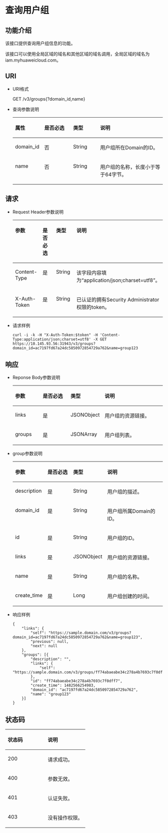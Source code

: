 # 查询用户组<a name="zh-cn_topic_0057845602"></a>

## 功能介绍<a name="section495175389414"></a>

该接口提供查询用户组信息的功能。

该接口可以使用全局区域的域名和其他区域的域名调用，全局区域的域名为iam.myhuaweicloud.com。

## URI<a name="section3019338085013"></a>

-   URI格式

    GET /v3/groups\{?domain\_id,name\}

-   查询参数说明

    <a name="zh-cn_topic_0032920307_table36168141"></a>
    <table><thead align="left"><tr id="zh-cn_topic_0032920307_row15662289"><th class="cellrowborder" valign="top" width="19.36%" id="mcps1.1.5.1.1"><p id="zh-cn_topic_0032920307_p60685926"><a name="zh-cn_topic_0032920307_p60685926"></a><a name="zh-cn_topic_0032920307_p60685926"></a>属性</p>
    </th>
    <th class="cellrowborder" valign="top" width="19.24%" id="mcps1.1.5.1.2"><p id="zh-cn_topic_0032920307_p16612996"><a name="zh-cn_topic_0032920307_p16612996"></a><a name="zh-cn_topic_0032920307_p16612996"></a>是否必选</p>
    </th>
    <th class="cellrowborder" valign="top" width="17.98%" id="mcps1.1.5.1.3"><p id="zh-cn_topic_0032920307_p3475410"><a name="zh-cn_topic_0032920307_p3475410"></a><a name="zh-cn_topic_0032920307_p3475410"></a>类型</p>
    </th>
    <th class="cellrowborder" valign="top" width="43.419999999999995%" id="mcps1.1.5.1.4"><p id="zh-cn_topic_0032920307_p13072760"><a name="zh-cn_topic_0032920307_p13072760"></a><a name="zh-cn_topic_0032920307_p13072760"></a>说明</p>
    </th>
    </tr>
    </thead>
    <tbody><tr id="zh-cn_topic_0032920307_row52260639"><td class="cellrowborder" valign="top" width="19.36%" headers="mcps1.1.5.1.1 "><p id="zh-cn_topic_0032920307_p5253358"><a name="zh-cn_topic_0032920307_p5253358"></a><a name="zh-cn_topic_0032920307_p5253358"></a>domain_id</p>
    </td>
    <td class="cellrowborder" valign="top" width="19.24%" headers="mcps1.1.5.1.2 "><p id="zh-cn_topic_0032920307_p22868878"><a name="zh-cn_topic_0032920307_p22868878"></a><a name="zh-cn_topic_0032920307_p22868878"></a>否</p>
    </td>
    <td class="cellrowborder" valign="top" width="17.98%" headers="mcps1.1.5.1.3 "><p id="zh-cn_topic_0032920307_p40439847"><a name="zh-cn_topic_0032920307_p40439847"></a><a name="zh-cn_topic_0032920307_p40439847"></a>String</p>
    </td>
    <td class="cellrowborder" valign="top" width="43.419999999999995%" headers="mcps1.1.5.1.4 "><p id="zh-cn_topic_0032920307_p54402144"><a name="zh-cn_topic_0032920307_p54402144"></a><a name="zh-cn_topic_0032920307_p54402144"></a>用户组所在Domain的ID。</p>
    </td>
    </tr>
    <tr id="zh-cn_topic_0032920307_row19857248"><td class="cellrowborder" valign="top" width="19.36%" headers="mcps1.1.5.1.1 "><p id="zh-cn_topic_0032920307_p64933228"><a name="zh-cn_topic_0032920307_p64933228"></a><a name="zh-cn_topic_0032920307_p64933228"></a>name</p>
    </td>
    <td class="cellrowborder" valign="top" width="19.24%" headers="mcps1.1.5.1.2 "><p id="zh-cn_topic_0032920307_p25100141"><a name="zh-cn_topic_0032920307_p25100141"></a><a name="zh-cn_topic_0032920307_p25100141"></a>否</p>
    </td>
    <td class="cellrowborder" valign="top" width="17.98%" headers="mcps1.1.5.1.3 "><p id="zh-cn_topic_0032920307_p19845579"><a name="zh-cn_topic_0032920307_p19845579"></a><a name="zh-cn_topic_0032920307_p19845579"></a>String</p>
    </td>
    <td class="cellrowborder" valign="top" width="43.419999999999995%" headers="mcps1.1.5.1.4 "><p id="zh-cn_topic_0032920307_p63988077"><a name="zh-cn_topic_0032920307_p63988077"></a><a name="zh-cn_topic_0032920307_p63988077"></a>用户组的名称，长度小于等于64字节。</p>
    </td>
    </tr>
    </tbody>
    </table>


## 请求<a name="section1437107585444"></a>

-   Request Header参数说明

    <a name="zh-cn_topic_0032920307_table21736211"></a>
    <table><thead align="left"><tr id="zh-cn_topic_0032920307_row48433347"><th class="cellrowborder" valign="top" width="19.49%" id="mcps1.1.5.1.1"><p id="zh-cn_topic_0032920307_p30787047"><a name="zh-cn_topic_0032920307_p30787047"></a><a name="zh-cn_topic_0032920307_p30787047"></a>参数</p>
    </th>
    <th class="cellrowborder" valign="top" width="18.86%" id="mcps1.1.5.1.2"><p id="zh-cn_topic_0032920307_p10722842"><a name="zh-cn_topic_0032920307_p10722842"></a><a name="zh-cn_topic_0032920307_p10722842"></a>是否必选</p>
    </th>
    <th class="cellrowborder" valign="top" width="17.57%" id="mcps1.1.5.1.3"><p id="zh-cn_topic_0032920307_p63243911"><a name="zh-cn_topic_0032920307_p63243911"></a><a name="zh-cn_topic_0032920307_p63243911"></a>类型</p>
    </th>
    <th class="cellrowborder" valign="top" width="44.080000000000005%" id="mcps1.1.5.1.4"><p id="zh-cn_topic_0032920307_p22483156"><a name="zh-cn_topic_0032920307_p22483156"></a><a name="zh-cn_topic_0032920307_p22483156"></a>说明</p>
    </th>
    </tr>
    </thead>
    <tbody><tr id="zh-cn_topic_0032920307_row9196329"><td class="cellrowborder" valign="top" width="19.49%" headers="mcps1.1.5.1.1 "><p id="zh-cn_topic_0032920307_p6705199"><a name="zh-cn_topic_0032920307_p6705199"></a><a name="zh-cn_topic_0032920307_p6705199"></a>Content-Type</p>
    </td>
    <td class="cellrowborder" valign="top" width="18.86%" headers="mcps1.1.5.1.2 "><p id="zh-cn_topic_0032920307_p6250253"><a name="zh-cn_topic_0032920307_p6250253"></a><a name="zh-cn_topic_0032920307_p6250253"></a>是</p>
    </td>
    <td class="cellrowborder" valign="top" width="17.57%" headers="mcps1.1.5.1.3 "><p id="zh-cn_topic_0032920307_p36508524"><a name="zh-cn_topic_0032920307_p36508524"></a><a name="zh-cn_topic_0032920307_p36508524"></a>String</p>
    </td>
    <td class="cellrowborder" valign="top" width="44.080000000000005%" headers="mcps1.1.5.1.4 "><p id="zh-cn_topic_0032920307_p4400500"><a name="zh-cn_topic_0032920307_p4400500"></a><a name="zh-cn_topic_0032920307_p4400500"></a>该字段内容填为<span class="parmvalue" id="parmvalue1823317483242"><a name="parmvalue1823317483242"></a><a name="parmvalue1823317483242"></a>“application/json;charset=utf8”</span>。</p>
    </td>
    </tr>
    <tr id="zh-cn_topic_0032920307_row39604502"><td class="cellrowborder" valign="top" width="19.49%" headers="mcps1.1.5.1.1 "><p id="zh-cn_topic_0032920307_p53848109"><a name="zh-cn_topic_0032920307_p53848109"></a><a name="zh-cn_topic_0032920307_p53848109"></a>X-Auth-Token</p>
    </td>
    <td class="cellrowborder" valign="top" width="18.86%" headers="mcps1.1.5.1.2 "><p id="zh-cn_topic_0032920307_p66729601"><a name="zh-cn_topic_0032920307_p66729601"></a><a name="zh-cn_topic_0032920307_p66729601"></a>是</p>
    </td>
    <td class="cellrowborder" valign="top" width="17.57%" headers="mcps1.1.5.1.3 "><p id="zh-cn_topic_0032920307_p36388601"><a name="zh-cn_topic_0032920307_p36388601"></a><a name="zh-cn_topic_0032920307_p36388601"></a>String</p>
    </td>
    <td class="cellrowborder" valign="top" width="44.080000000000005%" headers="mcps1.1.5.1.4 "><p id="p5287257411347"><a name="p5287257411347"></a><a name="p5287257411347"></a>已认证的拥有Security Administrator权限的token。</p>
    </td>
    </tr>
    </tbody>
    </table>

-   请求样例

    ```
    curl -i -k -H "X-Auth-Token:$token" -H 'Content-Type:application/json;charset=utf8' -X GET https://10.145.93.56:31943/v3/groups?domain_id=ac7197fd67a24dc5850972854729a762&name=group123
    ```


## 响应<a name="section422798898594"></a>

-   Reponse Body参数说明

    <a name="table1056195410010"></a>
    <table><thead align="left"><tr id="row2747156110010"><th class="cellrowborder" valign="top" width="18.81188118811881%" id="mcps1.1.5.1.1"><p id="p447620910517"><a name="p447620910517"></a><a name="p447620910517"></a>参数</p>
    </th>
    <th class="cellrowborder" valign="top" width="19.77197719771977%" id="mcps1.1.5.1.2"><p id="p0233835144716"><a name="p0233835144716"></a><a name="p0233835144716"></a>是否必选</p>
    </th>
    <th class="cellrowborder" valign="top" width="17.861786178617862%" id="mcps1.1.5.1.3"><p id="p755696810517"><a name="p755696810517"></a><a name="p755696810517"></a>类型</p>
    </th>
    <th class="cellrowborder" valign="top" width="43.55435543554355%" id="mcps1.1.5.1.4"><p id="p6407638510517"><a name="p6407638510517"></a><a name="p6407638510517"></a>说明</p>
    </th>
    </tr>
    </thead>
    <tbody><tr id="row570214510010"><td class="cellrowborder" valign="top" width="18.81188118811881%" headers="mcps1.1.5.1.1 "><p id="p5922062510010"><a name="p5922062510010"></a><a name="p5922062510010"></a>links</p>
    </td>
    <td class="cellrowborder" valign="top" width="19.77197719771977%" headers="mcps1.1.5.1.2 "><p id="p523333511472"><a name="p523333511472"></a><a name="p523333511472"></a>是</p>
    </td>
    <td class="cellrowborder" valign="top" width="17.861786178617862%" headers="mcps1.1.5.1.3 "><p id="p18960192015118"><a name="p18960192015118"></a><a name="p18960192015118"></a>JSONObject</p>
    </td>
    <td class="cellrowborder" valign="top" width="43.55435543554355%" headers="mcps1.1.5.1.4 "><p id="p2326866010010"><a name="p2326866010010"></a><a name="p2326866010010"></a>用户组的资源链接。</p>
    </td>
    </tr>
    <tr id="row809135110010"><td class="cellrowborder" valign="top" width="18.81188118811881%" headers="mcps1.1.5.1.1 "><p id="p5141972010010"><a name="p5141972010010"></a><a name="p5141972010010"></a>groups</p>
    </td>
    <td class="cellrowborder" valign="top" width="19.77197719771977%" headers="mcps1.1.5.1.2 "><p id="p82332354477"><a name="p82332354477"></a><a name="p82332354477"></a>是</p>
    </td>
    <td class="cellrowborder" valign="top" width="17.861786178617862%" headers="mcps1.1.5.1.3 "><p id="p49389618118"><a name="p49389618118"></a><a name="p49389618118"></a>JSONArray</p>
    </td>
    <td class="cellrowborder" valign="top" width="43.55435543554355%" headers="mcps1.1.5.1.4 "><p id="p1983818310010"><a name="p1983818310010"></a><a name="p1983818310010"></a>用户组列表。</p>
    </td>
    </tr>
    </tbody>
    </table>


-   group参数说明

    <a name="table4865996110948"></a>
    <table><thead align="left"><tr id="row3498648810948"><th class="cellrowborder" valign="top" width="19%" id="mcps1.1.5.1.1"><p id="p1533325610948"><a name="p1533325610948"></a><a name="p1533325610948"></a>参数</p>
    </th>
    <th class="cellrowborder" valign="top" width="19.3%" id="mcps1.1.5.1.2"><p id="p62791716184819"><a name="p62791716184819"></a><a name="p62791716184819"></a>是否必选</p>
    </th>
    <th class="cellrowborder" valign="top" width="18.09%" id="mcps1.1.5.1.3"><p id="p3403423310948"><a name="p3403423310948"></a><a name="p3403423310948"></a>类型</p>
    </th>
    <th class="cellrowborder" valign="top" width="43.61%" id="mcps1.1.5.1.4"><p id="p530949010948"><a name="p530949010948"></a><a name="p530949010948"></a>说明</p>
    </th>
    </tr>
    </thead>
    <tbody><tr id="row2741558010948"><td class="cellrowborder" valign="top" width="19%" headers="mcps1.1.5.1.1 "><p id="p606953510948"><a name="p606953510948"></a><a name="p606953510948"></a>description</p>
    </td>
    <td class="cellrowborder" valign="top" width="19.3%" headers="mcps1.1.5.1.2 "><p id="p142791116104815"><a name="p142791116104815"></a><a name="p142791116104815"></a>是</p>
    </td>
    <td class="cellrowborder" valign="top" width="18.09%" headers="mcps1.1.5.1.3 "><p id="p2187030610948"><a name="p2187030610948"></a><a name="p2187030610948"></a>String</p>
    </td>
    <td class="cellrowborder" valign="top" width="43.61%" headers="mcps1.1.5.1.4 "><p id="p2666433310948"><a name="p2666433310948"></a><a name="p2666433310948"></a>用户组的描述。</p>
    </td>
    </tr>
    <tr id="row3865240910948"><td class="cellrowborder" valign="top" width="19%" headers="mcps1.1.5.1.1 "><p id="p4383746110948"><a name="p4383746110948"></a><a name="p4383746110948"></a>domain_id</p>
    </td>
    <td class="cellrowborder" valign="top" width="19.3%" headers="mcps1.1.5.1.2 "><p id="p427911162484"><a name="p427911162484"></a><a name="p427911162484"></a>是</p>
    </td>
    <td class="cellrowborder" valign="top" width="18.09%" headers="mcps1.1.5.1.3 "><p id="p6117342010948"><a name="p6117342010948"></a><a name="p6117342010948"></a>String</p>
    </td>
    <td class="cellrowborder" valign="top" width="43.61%" headers="mcps1.1.5.1.4 "><p id="p5610000810948"><a name="p5610000810948"></a><a name="p5610000810948"></a>用户组所属Domain的ID。</p>
    </td>
    </tr>
    <tr id="row61939585101142"><td class="cellrowborder" valign="top" width="19%" headers="mcps1.1.5.1.1 "><p id="p20585353101142"><a name="p20585353101142"></a><a name="p20585353101142"></a>id</p>
    </td>
    <td class="cellrowborder" valign="top" width="19.3%" headers="mcps1.1.5.1.2 "><p id="p327918165483"><a name="p327918165483"></a><a name="p327918165483"></a>是</p>
    </td>
    <td class="cellrowborder" valign="top" width="18.09%" headers="mcps1.1.5.1.3 "><p id="p56800915101142"><a name="p56800915101142"></a><a name="p56800915101142"></a>String</p>
    </td>
    <td class="cellrowborder" valign="top" width="43.61%" headers="mcps1.1.5.1.4 "><p id="p37471393101142"><a name="p37471393101142"></a><a name="p37471393101142"></a>用户组的ID。</p>
    </td>
    </tr>
    <tr id="row66853790101157"><td class="cellrowborder" valign="top" width="19%" headers="mcps1.1.5.1.1 "><p id="p64813205101157"><a name="p64813205101157"></a><a name="p64813205101157"></a>links</p>
    </td>
    <td class="cellrowborder" valign="top" width="19.3%" headers="mcps1.1.5.1.2 "><p id="p4279141615489"><a name="p4279141615489"></a><a name="p4279141615489"></a>是</p>
    </td>
    <td class="cellrowborder" valign="top" width="18.09%" headers="mcps1.1.5.1.3 "><p id="p15378285101157"><a name="p15378285101157"></a><a name="p15378285101157"></a>JSONObject</p>
    </td>
    <td class="cellrowborder" valign="top" width="43.61%" headers="mcps1.1.5.1.4 "><p id="p37681557101157"><a name="p37681557101157"></a><a name="p37681557101157"></a>用户组的资源链接。</p>
    </td>
    </tr>
    <tr id="row5718865710123"><td class="cellrowborder" valign="top" width="19%" headers="mcps1.1.5.1.1 "><p id="p4493586710123"><a name="p4493586710123"></a><a name="p4493586710123"></a>name</p>
    </td>
    <td class="cellrowborder" valign="top" width="19.3%" headers="mcps1.1.5.1.2 "><p id="p162792163489"><a name="p162792163489"></a><a name="p162792163489"></a>是</p>
    </td>
    <td class="cellrowborder" valign="top" width="18.09%" headers="mcps1.1.5.1.3 "><p id="p1592658110123"><a name="p1592658110123"></a><a name="p1592658110123"></a>String</p>
    </td>
    <td class="cellrowborder" valign="top" width="43.61%" headers="mcps1.1.5.1.4 "><p id="p1498466710123"><a name="p1498466710123"></a><a name="p1498466710123"></a>用户组的名称。</p>
    </td>
    </tr>
    <tr id="row127786318371"><td class="cellrowborder" valign="top" width="19%" headers="mcps1.1.5.1.1 "><p id="p277812312375"><a name="p277812312375"></a><a name="p277812312375"></a>create_time</p>
    </td>
    <td class="cellrowborder" valign="top" width="19.3%" headers="mcps1.1.5.1.2 "><p id="p8279151614818"><a name="p8279151614818"></a><a name="p8279151614818"></a>是</p>
    </td>
    <td class="cellrowborder" valign="top" width="18.09%" headers="mcps1.1.5.1.3 "><p id="p107782310371"><a name="p107782310371"></a><a name="p107782310371"></a>Long</p>
    </td>
    <td class="cellrowborder" valign="top" width="43.61%" headers="mcps1.1.5.1.4 "><p id="p87781639373"><a name="p87781639373"></a><a name="p87781639373"></a>用户组创建的时间。</p>
    </td>
    </tr>
    </tbody>
    </table>

-   响应样例

    ```
    {
        "links": {
            "self": "https://sample.domain.com/v3/groups?domain_id=ac7197fd67a24dc5850972854729a762&name=group123",
            "previous": null,
            "next": null
        },
        "groups": [{
            "description": "",
            "links": {
                "self": "https://sample.domain.com/v3/groups/ff74abaeabe34c278a4b7693c7f0dff7"
            },
            "id": "ff74abaeabe34c278a4b7693c7f0dff7",
            "create_time": 1482566254983,
            "domain_id": "ac7197fd67a24dc5850972854729a762",
            "name": "group123"
        }]
    }
    ```


## 状态码<a name="section5556784894735"></a>

<a name="zh-cn_topic_0032920307_table25927028"></a>
<table><thead align="left"><tr id="zh-cn_topic_0032920307_row10578662"><th class="cellrowborder" valign="top" width="50%" id="mcps1.1.3.1.1"><p id="zh-cn_topic_0032920307_p51565323"><a name="zh-cn_topic_0032920307_p51565323"></a><a name="zh-cn_topic_0032920307_p51565323"></a>状态码</p>
</th>
<th class="cellrowborder" valign="top" width="50%" id="mcps1.1.3.1.2"><p id="zh-cn_topic_0032920307_p16041657"><a name="zh-cn_topic_0032920307_p16041657"></a><a name="zh-cn_topic_0032920307_p16041657"></a>说明</p>
</th>
</tr>
</thead>
<tbody><tr id="zh-cn_topic_0032920307_row24305815"><td class="cellrowborder" valign="top" width="50%" headers="mcps1.1.3.1.1 "><p id="zh-cn_topic_0032920307_p22613965"><a name="zh-cn_topic_0032920307_p22613965"></a><a name="zh-cn_topic_0032920307_p22613965"></a>200</p>
</td>
<td class="cellrowborder" valign="top" width="50%" headers="mcps1.1.3.1.2 "><p id="zh-cn_topic_0032920307_p19791876"><a name="zh-cn_topic_0032920307_p19791876"></a><a name="zh-cn_topic_0032920307_p19791876"></a>请求成功。</p>
</td>
</tr>
<tr id="zh-cn_topic_0032920307_row43909159"><td class="cellrowborder" valign="top" width="50%" headers="mcps1.1.3.1.1 "><p id="zh-cn_topic_0032920307_p66980994"><a name="zh-cn_topic_0032920307_p66980994"></a><a name="zh-cn_topic_0032920307_p66980994"></a>400</p>
</td>
<td class="cellrowborder" valign="top" width="50%" headers="mcps1.1.3.1.2 "><p id="zh-cn_topic_0032920307_p56751409"><a name="zh-cn_topic_0032920307_p56751409"></a><a name="zh-cn_topic_0032920307_p56751409"></a>参数无效。</p>
</td>
</tr>
<tr id="row460808479497"><td class="cellrowborder" valign="top" width="50%" headers="mcps1.1.3.1.1 "><p id="p120744399497"><a name="p120744399497"></a><a name="p120744399497"></a>401</p>
</td>
<td class="cellrowborder" valign="top" width="50%" headers="mcps1.1.3.1.2 "><p id="p385055099497"><a name="p385055099497"></a><a name="p385055099497"></a>认证失败。</p>
</td>
</tr>
<tr id="zh-cn_topic_0032920307_row41000636"><td class="cellrowborder" valign="top" width="50%" headers="mcps1.1.3.1.1 "><p id="zh-cn_topic_0032920307_p32717189"><a name="zh-cn_topic_0032920307_p32717189"></a><a name="zh-cn_topic_0032920307_p32717189"></a>403</p>
</td>
<td class="cellrowborder" valign="top" width="50%" headers="mcps1.1.3.1.2 "><p id="zh-cn_topic_0032920307_p32846614"><a name="zh-cn_topic_0032920307_p32846614"></a><a name="zh-cn_topic_0032920307_p32846614"></a>没有操作权限。</p>
</td>
</tr>
</tbody>
</table>

